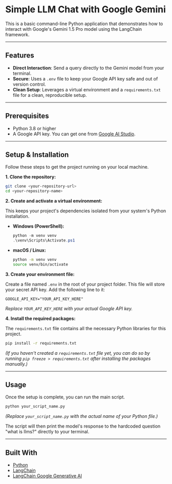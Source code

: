 # Simple LLM Chat with Google Gemini

This is a basic command-line Python application that demonstrates how to interact with Google's Gemini 1.5 Pro model using the LangChain framework.

---

## Features

-   **Direct Interaction**: Send a query directly to the Gemini model from your terminal.
-   **Secure**: Uses a `.env` file to keep your Google API key safe and out of version control.
-   **Clean Setup**: Leverages a virtual environment and a `requirements.txt` file for a clean, reproducible setup.

---

## Prerequisites

-   Python 3.8 or higher
-   A Google API key. You can get one from [Google AI Studio](https://aistudio.google.com/app/apikey).

---

## Setup & Installation

Follow these steps to get the project running on your local machine.

**1. Clone the repository:**

```bash
git clone <your-repository-url>
cd <your-repository-name>
```

**2. Create and activate a virtual environment:**

This keeps your project's dependencies isolated from your system's Python installation.

  - **Windows (PowerShell):**

    ```powershell
    python -m venv venv
    .\venv\Scripts\Activate.ps1
    ```

  - **macOS / Linux:**

    ```bash
    python -m venv venv
    source venv/bin/activate
    ```

**3. Create your environment file:**

Create a file named `.env` in the root of your project folder. This file will store your secret API key. Add the following line to it:

```
GOOGLE_API_KEY="YOUR_API_KEY_HERE"
```

*Replace `YOUR_API_KEY_HERE` with your actual Google API key.*

**4. Install the required packages:**

The `requirements.txt` file contains all the necessary Python libraries for this project.

```bash
pip install -r requirements.txt
```

*(If you haven't created a `requirements.txt` file yet, you can do so by running `pip freeze > requirements.txt` after installing the packages manually.)*

-----

## Usage

Once the setup is complete, you can run the main script.

```bash
python your_script_name.py
```




*(Replace `your_script_name.py` with the actual name of your Python file.)*

The script will then print the model's response to the hardcoded question "what is llms?" directly to your terminal.

-----

## Built With

  - [Python](https://www.python.org/)
  - [LangChain](https://python.langchain.com/)
  - [LangChain Google Generative AI](https://python.langchain.com/docs/integrations/chat/google_generative_ai)
